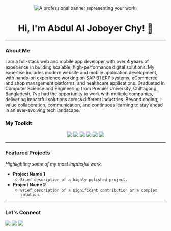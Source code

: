 <div align="center">
  <img src="https://encrypted-tbn0.gstatic.com/images?q=tbn:ANd9GcRBC8QVthoIwRZsPwZ9jgjzr1oKj_32hB4Hmw&s" alt="A professional banner representing your work." />
</div>

<div align="center">
  <h1>Hi, I'm Abdul Al Joboyer Chy! 👋</h1>
</div>

---

### About Me
I am a full-stack web and mobile app developer with over <b className='text-[#f574b9]'>4 years</b> of experience in building scalable, high-performance digital solutions. My expertise includes modern website and mobile application development, with hands-on experience working on SAP B1 ERP systems, eCommerce and shop management platforms, and healthcare applications.
Graduated in Computer Science and Engineering from Premier University, Chittagong, Bangladesh, I’ve had the opportunity to work with multiple companies, delivering impactful solutions across different industries. Beyond coding, I value collaboration, communication, and continuous learning to stay ahead in an ever-evolving tech landscape.

### My Toolkit

<p align="center">
  <img src="https://img.shields.io/badge/-JavaScript-61DAFB?logo=javascript&logoColor=white&style=for-the-badge" />
  <img src="https://img.shields.io/badge/-React-61DAFB?logo=react&logoColor=white&style=for-the-badge" />
  <img src="https://img.shields.io/badge/-Node.js-339933?logo=nodedotjs&logoColor=white&style=for-the-badge" />
  <img src="https://img.shields.io/badge/-MongoDB-47A248?logo=mongodb&logoColor=white&style=for-the-badge" />
  <img src="https://img.shields.io/badge/-TypeScript-3178C6?logo=typescript&logoColor=white&style=for-the-badge" />
  <img src="https://img.shields.io/badge/-MySQL-02569B?logo=mysql&logoColor=white&style=for-the-badge" />
</p>

---

### Featured Projects
_Highlighting some of my most impactful work._

* **Project Name 1**
    * `Brief description of a highly polished project.`
* **Project Name 2**
    * `Brief description of a significant contribution or a complex solution.`

---

### Let's Connect

[<img src="https://img.shields.io/badge/-LinkedIn-0077B5?logo=linkedin&logoColor=white&style=for-the-badge" />](https://www.linkedin.com/in/abdul-al-joboyer-chy/)
[<img src="https://img.shields.io/badge/-Portfolio-000000?logo=wordpress&logoColor=white&style=for-the-badge" />](https://your-portfolio-url.com)
[<img src="https://img.shields.io/badge/-Email-D14836?logo=gmail&logoColor=white&style=for-the-badge" />](mailto:aljoboyer@gmail.com)
